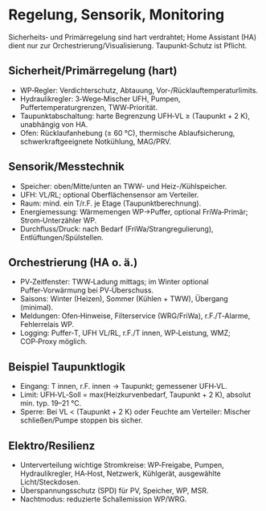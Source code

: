 # Regelung, Sensorik, Monitoring

Sicherheits‑ und Primärregelung sind hart verdrahtet; Home Assistant (HA) dient nur zur Orchestrierung/Visualisierung. Taupunkt‑Schutz ist Pflicht.

## Sicherheit/Primärregelung (hart)

- WP‑Regler: Verdichterschutz, Abtauung, Vor-/Rücklauftemperaturlimits.
- Hydraulikregler: 3‑Wege‑Mischer UFH, Pumpen, Puffertemperaturgrenzen, TWW‑Priorität.
- Taupunktabschaltung: harte Begrenzung UFH‑VL ≥ (Taupunkt + 2 K), unabhängig von HA.
- Ofen: Rücklaufanhebung (≥ 60 °C), thermische Ablaufsicherung, schwerkraftgeeignete Notkühlung, MAG/PRV.

## Sensorik/Messtechnik

- Speicher: oben/Mitte/unten an TWW- und Heiz-/Kühlspeicher.
- UFH: VL/RL; optional Oberflächensensor am Verteiler.
- Raum: mind. ein T/r.F. je Etage (Taupunktberechnung).
- Energiemessung: Wärmemengen WP→Puffer, optional FriWa‑Primär; Strom‑Unterzähler WP.
- Durchfluss/Druck: nach Bedarf (FriWa/Strangregulierung), Entlüftungen/Spülstellen.

## Orchestrierung (HA o. ä.)

- PV‑Zeitfenster: TWW‑Ladung mittags; im Winter optional Puffer‑Vorwärmung bei PV‑Überschuss.
- Saisons: Winter (Heizen), Sommer (Kühlen + TWW), Übergang (minimal).
- Meldungen: Ofen‑Hinweise, Filterservice (WRG/FriWa), r.F./T‑Alarme, Fehlerrelais WP.
- Logging: Puffer‑T, UFH VL/RL, r.F./T innen, WP‑Leistung, WMZ; COP‑Proxy möglich.

## Beispiel Taupunktlogik

- Eingang: T innen, r.F. innen → Taupunkt; gemessener UFH‑VL.
- Limit: UFH‑VL‑Soll = max(Heizkurvenbedarf, Taupunkt + 2 K), absolut min. typ. 19–21 °C.
- Sperre: Bei VL < (Taupunkt + 2 K) oder Feuchte am Verteiler: Mischer schließen/Pumpe stoppen bis sicher.

## Elektro/Resilienz

- Unterverteilung wichtige Stromkreise: WP‑Freigabe, Pumpen, Hydraulikregler, HA‑Host, Netzwerk, Kühlgerät, ausgewählte Licht/Steckdosen.
- Überspannungsschutz (SPD) für PV, Speicher, WP, MSR.
- Nachtmodus: reduzierte Schallemission WP/WRG.
